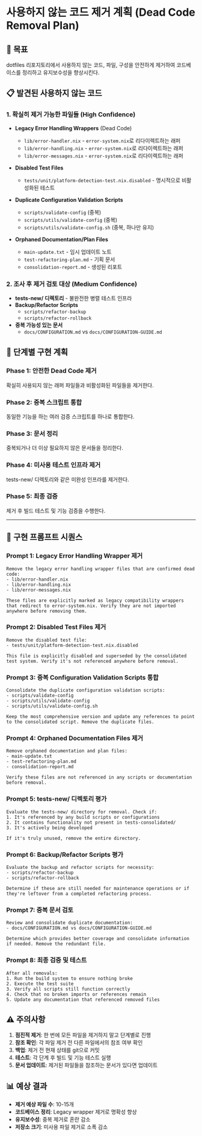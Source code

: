 # 사용하지 않는 코드 제거 계획 (Dead Code Removal Plan)

## 🎯 목표
dotfiles 리포지토리에서 사용하지 않는 코드, 파일, 구성을 안전하게 제거하여 코드베이스를 정리하고 유지보수성을 향상시킨다.

## 📋 발견된 사용하지 않는 코드

### 1. 확실히 제거 가능한 파일들 (High Confidence)
- **Legacy Error Handling Wrappers** (Dead Code)
  - `lib/error-handler.nix` - `error-system.nix`로 리다이렉트하는 래퍼
  - `lib/error-handling.nix` - `error-system.nix`로 리다이렉트하는 래퍼  
  - `lib/error-messages.nix` - `error-system.nix`로 리다이렉트하는 래퍼

- **Disabled Test Files**
  - `tests/unit/platform-detection-test.nix.disabled` - 명시적으로 비활성화된 테스트

- **Duplicate Configuration Validation Scripts**
  - `scripts/validate-config` (중복)
  - `scripts/utils/validate-config` (중복)
  - `scripts/utils/validate-config.sh` (중복, 하나만 유지)

- **Orphaned Documentation/Plan Files**
  - `main-update.txt` - 임시 업데이트 노트
  - `test-refactoring-plan.md` - 기획 문서
  - `consolidation-report.md` - 생성된 리포트

### 2. 조사 후 제거 검토 대상 (Medium Confidence)
- **tests-new/ 디렉토리** - 불완전한 병렬 테스트 인프라
- **Backup/Refactor Scripts**
  - `scripts/refactor-backup`
  - `scripts/refactor-rollback`
- **중복 가능성 있는 문서**
  - `docs/CONFIGURATION.md` vs `docs/CONFIGURATION-GUIDE.md`

## 🚀 단계별 구현 계획

### Phase 1: 안전한 Dead Code 제거
확실히 사용되지 않는 래퍼 파일들과 비활성화된 파일들을 제거한다.

### Phase 2: 중복 스크립트 통합
동일한 기능을 하는 여러 검증 스크립트를 하나로 통합한다.

### Phase 3: 문서 정리
중복되거나 더 이상 필요하지 않은 문서들을 정리한다.

### Phase 4: 미사용 테스트 인프라 제거
tests-new/ 디렉토리와 같은 미완성 인프라를 제거한다.

### Phase 5: 최종 검증
제거 후 빌드 테스트 및 기능 검증을 수행한다.

---

## 📝 구현 프롬프트 시퀀스

### Prompt 1: Legacy Error Handling Wrapper 제거
```
Remove the legacy error handling wrapper files that are confirmed dead code:
- lib/error-handler.nix
- lib/error-handling.nix  
- lib/error-messages.nix

These files are explicitly marked as legacy compatibility wrappers that redirect to error-system.nix. Verify they are not imported anywhere before removing them.
```

### Prompt 2: Disabled Test Files 제거
```
Remove the disabled test file:
- tests/unit/platform-detection-test.nix.disabled

This file is explicitly disabled and superseded by the consolidated test system. Verify it's not referenced anywhere before removal.
```

### Prompt 3: 중복 Configuration Validation Scripts 통합
```
Consolidate the duplicate configuration validation scripts:
- scripts/validate-config
- scripts/utils/validate-config
- scripts/utils/validate-config.sh

Keep the most comprehensive version and update any references to point to the consolidated script. Remove the duplicate files.
```

### Prompt 4: Orphaned Documentation Files 제거
```
Remove orphaned documentation and plan files:
- main-update.txt
- test-refactoring-plan.md
- consolidation-report.md

Verify these files are not referenced in any scripts or documentation before removal.
```

### Prompt 5: tests-new/ 디렉토리 평가
```
Evaluate the tests-new/ directory for removal. Check if:
1. It's referenced by any build scripts or configurations
2. It contains functionality not present in tests-consolidated/
3. It's actively being developed

If it's truly unused, remove the entire directory.
```

### Prompt 6: Backup/Refactor Scripts 평가
```
Evaluate the backup and refactor scripts for necessity:
- scripts/refactor-backup
- scripts/refactor-rollback

Determine if these are still needed for maintenance operations or if they're leftover from a completed refactoring process.
```

### Prompt 7: 중복 문서 검토
```
Review and consolidate duplicate documentation:
- docs/CONFIGURATION.md vs docs/CONFIGURATION-GUIDE.md

Determine which provides better coverage and consolidate information if needed. Remove the redundant file.
```

### Prompt 8: 최종 검증 및 테스트
```
After all removals:
1. Run the build system to ensure nothing broke
2. Execute the test suite
3. Verify all scripts still function correctly
4. Check that no broken imports or references remain
5. Update any documentation that referenced removed files
```

## ⚠️ 주의사항

1. **점진적 제거**: 한 번에 모든 파일을 제거하지 말고 단계별로 진행
2. **참조 확인**: 각 파일 제거 전 다른 파일에서의 참조 여부 확인
3. **백업**: 제거 전 현재 상태를 git으로 커밋
4. **테스트**: 각 단계 후 빌드 및 기능 테스트 실행
5. **문서 업데이트**: 제거된 파일들을 참조하는 문서가 있다면 업데이트

## 📊 예상 결과

- **제거 예상 파일 수**: 10-15개
- **코드베이스 정리**: Legacy wrapper 제거로 명확성 향상  
- **유지보수성**: 중복 제거로 혼란 감소
- **저장소 크기**: 미사용 파일 제거로 소폭 감소
